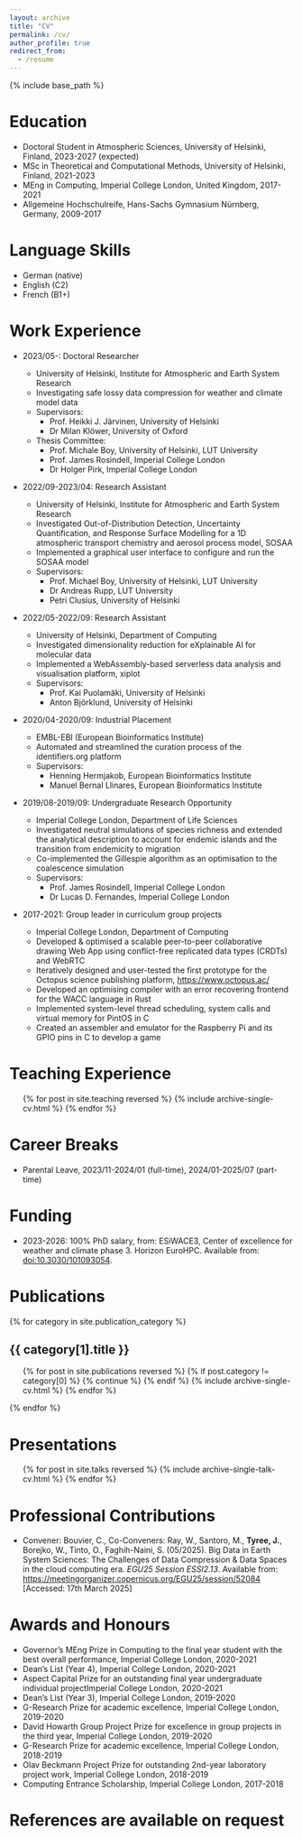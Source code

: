 ```yaml
---
layout: archive
title: "CV"
permalink: /cv/
author_profile: true
redirect_from:
  - /resume
---
```


{% include base_path %}

Education
======
* Doctoral Student in Atmospheric Sciences, University of Helsinki, Finland, 2023-2027 (expected)
* MSc in Theoretical and Computational Methods, University of Helsinki, Finland, 2021-2023
* MEng in Computing, Imperial College London, United Kingdom, 2017-2021
* Allgemeine Hochschulreife, Hans-Sachs Gymnasium Nürnberg, Germany, 2009-2017

Language Skills
=====
* German (native)
* English (C2)
* French (B1+)

Work Experience
======
* 2023/05-: Doctoral Researcher
  * University of Helsinki, Institute for Atmospheric and Earth System Research
  * Investigating safe lossy data compression for weather and climate model data
  * Supervisors:
    * Prof. Heikki J. Järvinen, University of Helsinki
    * Dr Milan Klöwer, University of Oxford
  * Thesis Committee:
    * Prof. Michale Boy, University of Helsinki, LUT University
    * Prof. James Rosindell, Imperial College London
    * Dr Holger Pirk, Imperial College London

* 2022/09-2023/04: Research Assistant
  * University of Helsinki, Institute for Atmospheric and Earth System Research
  * Investigated Out-of-Distribution Detection, Uncertainty Quantification, and Response Surface Modelling for a 1D atmospheric transport chemistry and aerosol process model, SOSAA
  * Implemented a graphical user interface to configure and run the SOSAA model
  * Supervisors:
    * Prof. Michael Boy, University of Helsinki, LUT University
    * Dr Andreas Rupp, LUT University
    * Petri Clusius, University of Helsinki

* 2022/05-2022/09: Research Assistant
  * University of Helsinki, Department of Computing
  * Investigated dimensionality reduction for eXplainable AI for molecular data
  * Implemented a WebAssembly-based serverless data analysis and visualisation platform, xiplot
  * Supervisors:
    * Prof. Kai Puolamäki, University of Helsinki
    * Anton Björklund, University of Helsinki

* 2020/04-2020/09: Industrial Placement
  * EMBL-EBI (European Bioinformatics Institute)
  * Automated and streamlined the curation process of the identifiers.org platform
  * Supervisors:
    * Henning Hermjakob, European Bioinformatics Institute
    * Manuel Bernal Llinares, European Bioinformatics Institute

* 2019/08-2019/09: Undergraduate Research Opportunity
  * Imperial College London, Department of Life Sciences
  * Investigated neutral simulations of species richness and extended the analytical description to account for endemic islands and the transition from endemicity to migration
  * Co-implemented the Gillespie algorithm as an optimisation to the coalescence simulation
  * Supervisors:
    * Prof. James Rosindell, Imperial College London
    * Dr Lucas D. Fernandes, Imperial College London

* 2017-2021: Group leader in curriculum group projects
  * Imperial College London, Department of Computing
  * Developed & optimised a scalable peer-to-peer collaborative drawing Web App using conflict-free replicated data types (CRDTs) and WebRTC
  * Iteratively designed and user-tested the first prototype for the Octopus science publishing platform, <https://www.octopus.ac/>
  * Developed an optimising compiler with an error recovering frontend for the WACC language in Rust
  * Implemented system-level thread scheduling, system calls and virtual memory for PintOS in C
  * Created an assembler and emulator for the Raspberry Pi and its GPIO pins in C to develop a game

Teaching Experience
======
  <ul>{% for post in site.teaching reversed %}
    {% include archive-single-cv.html %}
  {% endfor %}</ul>

Career Breaks
======
* Parental Leave, 2023/11-2024/01 (full-time), 2024/01-2025/07 (part-time)

Funding
======
* 2023-2026: 100% PhD salary, from: ESiWACE3, Center of excellence for weather and climate phase 3. Horizon EuroHPC. Available from: [doi:10.3030/101093054](https://doi.org/10.3030/101093054).

Publications
======
{% for category in site.publication_category  %}
  <h2>{{ category[1].title }}</h2>
  <ul>{% for post in site.publications reversed %}
    {% if post.category != category[0] %}
      {% continue %}
    {% endif %}
    {% include archive-single-cv.html %}
  {% endfor %}</ul>
{% endfor %}
  
Presentations
======
  <ul>{% for post in site.talks reversed %}
    {% include archive-single-talk-cv.html  %}
  {% endfor %}</ul>
  
Professional Contributions
======
* Convener: Bouvier, C., Co-Conveners: Ray, W., Santoro, M., **Tyree, J.**, Borejko, W., Tinto, O., Faghih-Naini, S. (05/2025). Big Data in Earth System Sciences: The Challenges of Data Compression & Data Spaces in the cloud computing era. *EGU25 Session ESSI2.13*. Available from: <https://meetingorganizer.copernicus.org/EGU25/session/52084> [Accessed: 17th March 2025]

Awards and Honours
======
* Governor’s MEng Prize in Computing to the final year student with the best overall performance, Imperial College London, 2020-2021
* Dean’s List (Year 4), Imperial College London, 2020-2021
* Aspect Capital Prize for an outstanding final year undergraduate individual projectImperial College London, 2020-2021
* Dean’s List (Year 3), Imperial College London, 2019-2020
* G-Research Prize for academic excellence, Imperial College London, 2019-2020
* David Howarth Group Project Prize for excellence in group projects in the third year, Imperial College London, 2019-2020
* G-Research Prize for academic excellence, Imperial College London, 2018-2019
* Olav Beckmann Project Prize for outstanding 2nd-year laboratory project work, Imperial College London, 2018-2019
* Computing Entrance Scholarship, Imperial College London, 2017-2018

References are available on request
======
